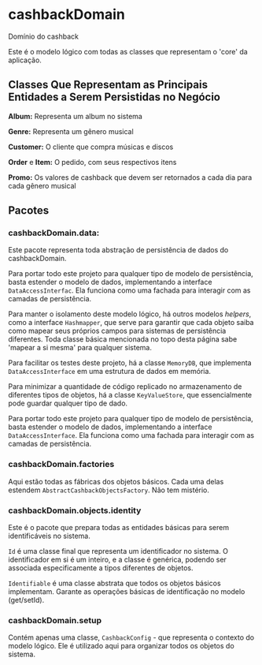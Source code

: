 # cashbackDomain
Domínio do cashback

Este é o modelo lógico com todas as classes que representam o 'core' da aplicação.

## Classes Que Representam as Principais Entidades a Serem Persistidas no Negócio

**Album:** Representa um album no sistema

**Genre:** Representa um gênero musical

**Customer:** O cliente que compra músicas e discos

**Order** e **Item:** O pedido, com seus respectivos itens

**Promo:** Os valores de cashback que devem ser retornados a cada dia para cada gênero musical

## Pacotes

### cashbackDomain.data: ### 
Este pacote representa toda abstração de persistência de dados do cashbackDomain. 

Para portar todo este projeto para qualquer tipo de modelo de persistência, basta estender o modelo de dados, implementando a interface `DataAccessInterfac`. Ela funciona como uma fachada para interagir com as camadas de persistência.

Para manter o isolamento deste modelo lógico, há outros modelos *helpers*, como a interface `Hashmapper`, que serve para garantir que cada objeto saiba como mapear seus próprios campos para sistemas de persistência diferentes. Toda classe básica mencionada no topo desta página sabe 'mapear a si mesma' para qualquer sistema.

Para facilitar os testes deste projeto, há a classe `MemoryDB`, que implementa `DataAccessInterface` em uma estrutura de dados em memória.

Para minimizar a quantidade de código replicado no armazenamento de diferentes tipos de objetos, há a classe `KeyValueStore`, que essencialmente pode guardar qualquer tipo de dado.

Para portar todo este projeto para qualquer tipo de modelo de persistência, basta estender o modelo de dados, implementando a interface `DataAccessInterface`. Ela funciona como uma fachada para interagir com as camadas de persistência.

### cashbackDomain.factories ###

Aqui estão todas as fábricas dos objetos básicos. Cada uma delas estendem `AbstractCashbackObjectsFactory`. Não tem mistério.

### cashbackDomain.objects.identity ###

Este é o pacote que prepara todas as entidades básicas para serem identificáveis no sistema.

`Id` é uma classe final que representa um identificador no sistema. O identificador em si é um inteiro, e a classe é genérica, podendo ser associada especificamente a tipos diferentes de objetos.

`Identifiable` é uma classe abstrata que todos os objetos básicos implementam. Garante as operações básicas de identificação no modelo (get/setId).

### cashbackDomain.setup ###

Contém apenas uma classe, `CashbackConfig` - que representa o contexto do modelo lógico. Ele é utilizado aqui para organizar todos os objetos do sistema.
